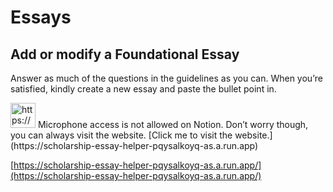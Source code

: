 # Essays

## Add or modify a Foundational Essay

Answer as much of the questions in the guidelines as you can. When you’re satisfied, kindly create a new essay and paste the bullet point in. 

<aside>
<img src="https://www.notion.so/icons/report_blue.svg" alt="https://www.notion.so/icons/report_blue.svg" width="40px" /> Microphone access is not allowed on Notion. Don’t worry though, you can always visit the website. [Click me to visit the website.](https://scholarship-essay-helper-pqysalkoyq-as.a.run.app)

</aside>

[https://scholarship-essay-helper-pqysalkoyq-as.a.run.app/](https://scholarship-essay-helper-pqysalkoyq-as.a.run.app/)